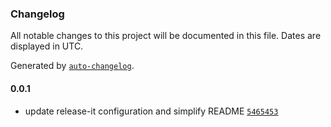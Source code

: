 ### Changelog

All notable changes to this project will be documented in this file. Dates are displayed in UTC.

Generated by [`auto-changelog`](https://github.com/CookPete/auto-changelog).

#### 0.0.1

- update release-it configuration and simplify README [`5465453`](https://github.com/PolGubau/web-flatmatch/commit/546545334ca6634f9053614609b1124ff9ac514f)
